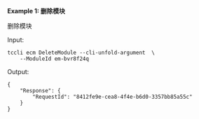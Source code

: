 **Example 1: 删除模块**

删除模块

Input: 

```
tccli ecm DeleteModule --cli-unfold-argument  \
    --ModuleId em-bvr8f24q
```

Output: 
```
{
    "Response": {
        "RequestId": "8412fe9e-cea8-4f4e-b6d0-3357bb85a55c"
    }
}
```

